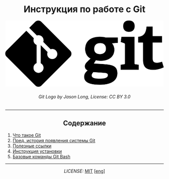 # <center>**Инструкция по работе с Git**</center>

[![](./assets/Git-Logo-Black.png)](https://git-scm.com/images/logos/downloads/Git-Logo-Black.png)
###### <center>Git Logo by Jason Long, License: CC BY 3.0</center>

---

## <center>Содержание</center>
1. [Что такое Git](./whatisgit.md)
2. [Пред. история появления системы Git](./histori_git.md)
3. [Полезные ссылки](./hellinks.md)
4. [Инструкция установки](./instaling_git.md) 
5. [Базовые команды Git Bash](./basic_command.md)

---

*<p align = "center">LICENSE:* [MIT](./licenseRus.md) [[eng](/license.md)]</p>